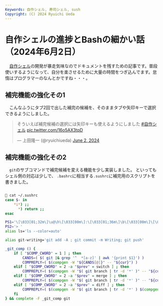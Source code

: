 ```yaml
---
Keywords: 自作シェル, 寿司シェル, sush
Copyright: (C) 2024 Ryuichi Ueda
---
```


# 自作シェルの進捗とBashの細かい話（2024年6月2日）

　[自作シェル](/?page=rusty_bash)の開発が暴走気味なのでドキュメントを残すための記事です。普段使いするようになって、自分を楽させるために大量の時間をつぎ込んでます。怠惰はプログラマーのなんとかですね・・・。


## 補完機能の強化その1

　こんなふうにタブ2回で出した補完の候補を、そのままタブや矢印キーで選択できるようにしました。

<blockquote class="twitter-tweet" data-media-max-width="560"><p lang="ja" dir="ltr">そういえば補完候補の選択には矢印キーも使えるようにしました <a href="https://twitter.com/hashtag/%E8%87%AA%E4%BD%9C%E3%82%B7%E3%82%A7%E3%83%AB?src=hash&amp;ref_src=twsrc%5Etfw">#自作シェル</a> <a href="https://t.co/16o5AX3tpD">pic.twitter.com/16o5AX3tpD</a></p>&mdash; 上田隆一 (@ryuichiueda) <a href="https://twitter.com/ryuichiueda/status/1797202651131871529?ref_src=twsrc%5Etfw">June 2, 2024</a></blockquote> <script async src="https://platform.twitter.com/widgets.js" charset="utf-8"></script>

## 補完機能の強化その2


　`git`のサブコマンドで補完候補を変える機能を少し実装しました。
といってもシェル側の対応は少しで、
`.bashrc`に相当する`.sushrc`に補完用のスクリプトを書きました。

```bash

🍣 cat ~/.sushrc
case $- in
    *i*) ;;
      *) return ;;
esac

PS1='\[\033[01;32m\]\u@\h\[\033[00m\]:\[\033[01;36m\]\b\[\033[00m\]\[\033[01;35m\]\w\[\033[00m\]🍣 '
PS2='> '
alias ls='ls --color=auto'

alias git-writing='git add -A ; git commit -m Writing; git push'

_git_comp () {
	if [ "$COMP_CWORD" = 1 ] ; then
		CANDS=( $( git |& grep '^  *[a-z]' | awk '{print $1}') )
		COMPREPLY=( $(compgen -W "${CANDS[@]}" -- "${cur}") )
	elif [ "$COMP_CWORD" = 2 -a "$prev" = switch ] ; then
		COMPREPLY=( $(compgen -W "$( git branch | tr -d '*' )" -- "${cur}" ) )
	elif [ "$COMP_CWORD" = 2 -a "$prev" = merge ] ; then
		COMPREPLY=( $(compgen -W "$( git branch | tr -d '*' )" -- "${cur}" ) )
	elif [ "$COMP_CWORD" = 2 -a "$prev" = diff ] ; then
		COMPREPLY=( $(compgen -W "$( git branch | tr -d '*' ) $(compgen -f)" -- "${cur}" ) )
	fi
} && complete -F _git_comp git
```
